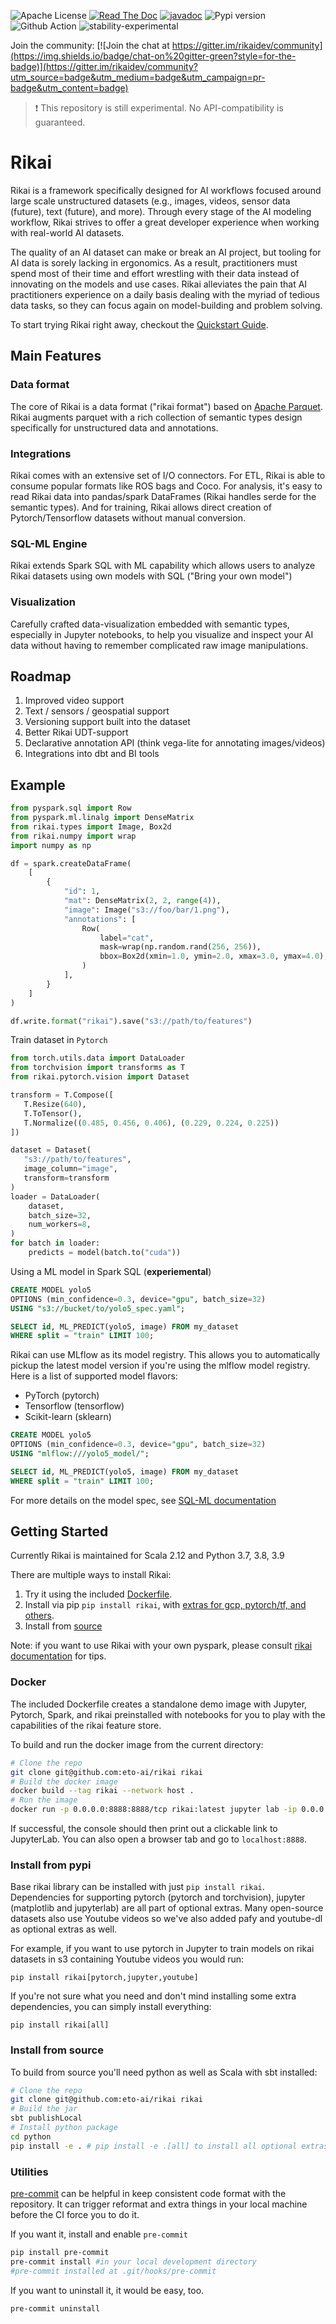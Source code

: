 ![Apache License](https://img.shields.io/github/license/eto-ai/rikai?style=for-the-badge)
[![Read The Doc](https://img.shields.io/readthedocs/rikai?style=for-the-badge)](https://rikai.readthedocs.io/)
[![javadoc](https://javadoc.io/badge2/ai.eto/rikai_2.12/javadoc.svg?style=for-the-badge)](https://javadoc.io/doc/ai.eto/rikai_2.12)
![Pypi version](https://img.shields.io/pypi/v/rikai?style=for-the-badge)
![Github Action](https://img.shields.io/github/workflow/status/eto-ai/rikai/Python?style=for-the-badge)
![stability-experimental](https://img.shields.io/badge/stability-experimental-orange.svg?style=for-the-badge)


Join the community:
[![Join the chat at https://gitter.im/rikaidev/community](https://img.shields.io/badge/chat-on%20gitter-green?style=for-the-badge)](https://gitter.im/rikaidev/community?utm_source=badge&utm_medium=badge&utm_campaign=pr-badge&utm_content=badge)

> :heavy_exclamation_mark: This repository is still experimental. No API-compatibility is guaranteed.

# Rikai

Rikai is a framework specifically designed for AI workflows focused around large scale unstructured datasets
(e.g., images, videos, sensor data (future), text (future), and more).
Through every stage of the AI modeling workflow,
Rikai strives to offer a great developer experience when working with real-world AI datasets.

The quality of an AI dataset can make or break an AI project, but tooling for AI data is sorely lacking in ergonomics.
As a result, practitioners must spend most of their time and effort wrestling with their data instead of innovating on the models and use cases.
Rikai alleviates the pain that AI practitioners experience on a daily basis dealing with the myriad of tedious data tasks,
so they can focus again on model-building and problem solving.

To start trying Rikai right away, checkout the [Quickstart Guide](https://rikai.readthedocs.io/en/latest/quickstart.html).

## Main Features

### Data format

The core of Rikai is a data format ("rikai format") based on [Apache Parquet](https://parquet.apache.org/).
Rikai augments parquet with a rich collection of semantic types design specifically for unstructured data and annotations.

### Integrations

Rikai comes with an extensive set of I/O connectors. For ETL, Rikai is able to consume popular formats like ROS bags and Coco.
For analysis, it's easy to read Rikai data into pandas/spark DataFrames (Rikai handles serde for the semantic types).
And for training, Rikai allows direct creation of Pytorch/Tensorflow datasets without manual conversion.

### SQL-ML Engine

Rikai extends Spark SQL with ML capability which allows users to analyze Rikai datasets using own models with SQL
("Bring your own model")

### Visualization

Carefully crafted data-visualization embedded with semantic types, especially in Jupyter notebooks,
to help you visualize and inspect your AI data without having to remember complicated raw image manipulations.

## Roadmap
1. Improved video support
2. Text / sensors / geospatial support
3. Versioning support built into the dataset
4. Better Rikai UDT-support
5. Declarative annotation API (think vega-lite for annotating images/videos)
6. Integrations into dbt and BI tools

## Example

```python
from pyspark.sql import Row
from pyspark.ml.linalg import DenseMatrix
from rikai.types import Image, Box2d
from rikai.numpy import wrap
import numpy as np

df = spark.createDataFrame(
    [
        {
            "id": 1,
            "mat": DenseMatrix(2, 2, range(4)),
            "image": Image("s3://foo/bar/1.png"),
            "annotations": [
                Row(
                    label="cat",
                    mask=wrap(np.random.rand(256, 256)),
                    bbox=Box2d(xmin=1.0, ymin=2.0, xmax=3.0, ymax=4.0),
                )
            ],
        }
    ]
)

df.write.format("rikai").save("s3://path/to/features")
```

Train dataset in `Pytorch`

```python
from torch.utils.data import DataLoader
from torchvision import transforms as T
from rikai.pytorch.vision import Dataset

transform = T.Compose([
   T.Resize(640),
   T.ToTensor(),
   T.Normalize((0.485, 0.456, 0.406), (0.229, 0.224, 0.225))
])

dataset = Dataset(
   "s3://path/to/features",
   image_column="image",
   transform=transform
)
loader = DataLoader(
    dataset,
    batch_size=32,
    num_workers=8,
)
for batch in loader:
    predicts = model(batch.to("cuda"))
```

Using a ML model in Spark SQL (**experiemental**)

```sql
CREATE MODEL yolo5
OPTIONS (min_confidence=0.3, device="gpu", batch_size=32)
USING "s3://bucket/to/yolo5_spec.yaml";

SELECT id, ML_PREDICT(yolo5, image) FROM my_dataset
WHERE split = "train" LIMIT 100;
```

Rikai can use MLflow as its model registry. This allows you to automatically pickup the latest
model version if you're using the mlflow model registry. Here is a list of supported model flavors:
+ PyTorch (pytorch)
+ Tensorflow (tensorflow)
+ Scikit-learn (sklearn)

```sql
CREATE MODEL yolo5
OPTIONS (min_confidence=0.3, device="gpu", batch_size=32)
USING "mlflow:///yolo5_model/";

SELECT id, ML_PREDICT(yolo5, image) FROM my_dataset
WHERE split = "train" LIMIT 100;
```

For more details on the model spec, see [SQL-ML documentation](https://rikai.readthedocs.io/en/latest/sqlml.html)

## Getting Started

Currently Rikai is maintained for <a name="VersionMatrix"></a>Scala 2.12 and Python 3.7, 3.8, 3.9

There are multiple ways to install Rikai:

1. Try it using the included [Dockerfile](#Docker).
2. Install via pip `pip install rikai`, with
   [extras for gcp, pytorch/tf, and others](#Extras).
3. Install from [source](#Source)

Note: if you want to use Rikai with your own pyspark, please consult
[rikai documentation](https://rikai.readthedocs.io/en/latest/spark.html) for tips.

### <a name="Docker"></a>Docker

The included Dockerfile creates a standalone demo image with
Jupyter, Pytorch, Spark, and rikai preinstalled with notebooks for you
to play with the capabilities of the rikai feature store.

To build and run the docker image from the current directory:
```bash
# Clone the repo
git clone git@github.com:eto-ai/rikai rikai
# Build the docker image
docker build --tag rikai --network host .
# Run the image
docker run -p 0.0.0.0:8888:8888/tcp rikai:latest jupyter lab -ip 0.0.0.0 --port 8888
```

If successful, the console should then print out a clickable link to JupyterLab. You can also
open a browser tab and go to `localhost:8888`.

### <a name="Extras"></a>Install from pypi

Base rikai library can be installed with just `pip install rikai`. Dependencies for supporting
pytorch (pytorch and torchvision), jupyter (matplotlib and jupyterlab) are all part of
optional extras. Many open-source datasets also use Youtube videos so we've also added pafy and
youtube-dl as optional extras as well.

For example, if you want to use pytorch in Jupyter to train models on rikai datasets in s3
containing Youtube videos you would run:

`pip install rikai[pytorch,jupyter,youtube]`

If you're not sure what you need and don't mind installing some extra dependencies, you can
simply install everything:

`pip install rikai[all]`

### <a name="Source"></a>Install from source

To build from source you'll need python as well as Scala with sbt installed:

```bash
# Clone the repo
git clone git@github.com:eto-ai/rikai rikai
# Build the jar
sbt publishLocal
# Install python package
cd python
pip install -e . # pip install -e .[all] to install all optional extras (see "Install from pypi")
```

### Utilities

[pre-commit](https://pre-commit.com/) can be helpful in keep consistent code format with the repository. 
It can trigger reformat and extra things in your local machine before the CI force you to do it.

If you want it, install and enable `pre-commit`
```bash
pip install pre-commit
pre-commit install #in your local development directory
#pre-commit installed at .git/hooks/pre-commit
```
If you want to uninstall it, it would be easy, too.
```
pre-commit uninstall
```
